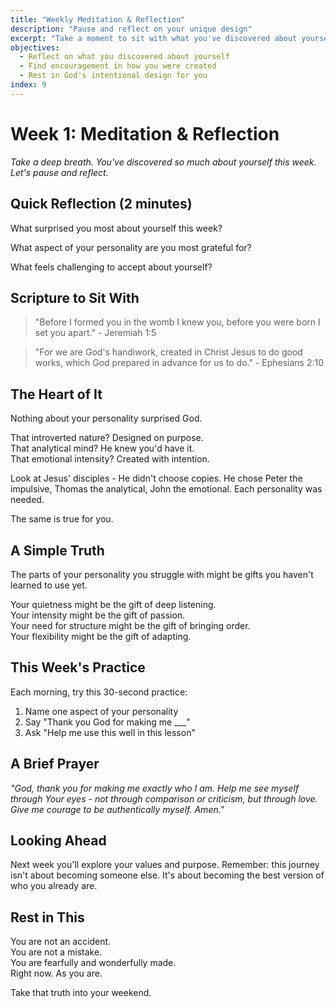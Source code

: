 ```yaml
---
title: "Weekly Meditation & Reflection"
description: "Pause and reflect on your unique design"
excerpt: "Take a moment to sit with what you've discovered about yourself."
objectives:
  - Reflect on what you discovered about yourself
  - Find encouragement in how you were created
  - Rest in God's intentional design for you
index: 9
---
```


# Week 1: Meditation & Reflection

_Take a deep breath. You've discovered so much about yourself this week. Let's
pause and reflect._

## Quick Reflection (2 minutes)

What surprised you most about yourself this week?

What aspect of your personality are you most grateful for?

What feels challenging to accept about yourself?

## Scripture to Sit With

> "Before I formed you in the womb I knew you, before you were born I set you
> apart." - Jeremiah 1:5

> "For we are God's handiwork, created in Christ Jesus to do good works, which
> God prepared in advance for us to do." - Ephesians 2:10

## The Heart of It

Nothing about your personality surprised God.

That introverted nature? Designed on purpose.\
That analytical mind? He knew you'd have it.\
That emotional intensity? Created with intention.

Look at Jesus' disciples - He didn't choose copies. He chose Peter the
impulsive, Thomas the analytical, John the emotional. Each personality was
needed.

The same is true for you.

## A Simple Truth

The parts of your personality you struggle with might be gifts you haven't
learned to use yet.

Your quietness might be the gift of deep listening.\
Your intensity might be the gift of passion.\
Your need for structure might be the gift of bringing order.\
Your flexibility might be the gift of adapting.

## This Week's Practice

Each morning, try this 30-second practice:

1. Name one aspect of your personality
2. Say "Thank you God for making me ___"
3. Ask "Help me use this well in this lesson"

## A Brief Prayer

_"God, thank you for making me exactly who I am. Help me see myself through Your
eyes - not through comparison or criticism, but through love. Give me courage to
be authentically myself. Amen."_

## Looking Ahead

Next week you'll explore your values and purpose. Remember: this journey isn't
about becoming someone else. It's about becoming the best version of who you
already are.

## Rest in This

You are not an accident.\
You are not a mistake.\
You are fearfully and wonderfully made.\
Right now. As you are.

Take that truth into your weekend.

